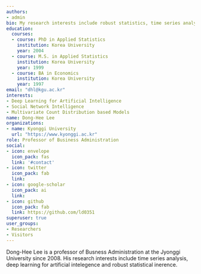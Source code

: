 ```yaml
---
authors:
- admin
bio: My research interests include robust statistics, time series analysis and algorithms for arificaial intelligebce like deep learning.
education:
  courses:
  - course: PhD in Applied Statistics
    institution: Korea University
    year: 2004
  - course: M.S. in Applied Statistics
    institution: Korea University
    year: 1999
  - course: BA in Economics
    institution: Korea University
    year: 1997
email: "dhl@kgu.ac.kr"
interests:
- Deep Learning for Artificial Intelligence
- Social Network Intelligence
- Multivariate Count Distribution based Models
name: Dong-Hee Lee
organizations:
- name: Kyonggi University
  url: "https://www.kyonggi.ac.kr"
role: Professor of Business Administration
social:
- icon: envelope
  icon_pack: fas
  link: '#contact'
- icon: twitter
  icon_pack: fab
  link: 
- icon: google-scholar
  icon_pack: ai
  link: 
- icon: github
  icon_pack: fab
  link: https://github.com/ld0351
superuser: true
user_groups:
- Researchers
- Visitors
---
```


Dong-Hee Lee is a professor of Busness Administration at the Jyonggi University since 2008. His research interests include time series analysis, deep learning for artificial intelegence and robust statistical inerence.
